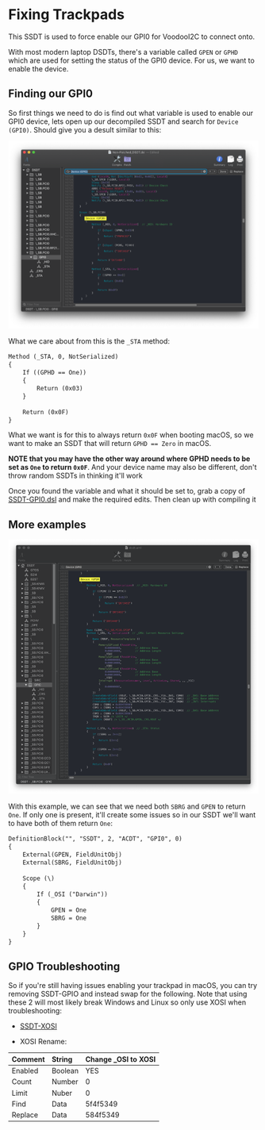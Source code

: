 # Fixing Trackpads

This SSDT is used to force enable our GPI0 for VoodooI2C to connect onto.

With most modern laptop DSDTs, there's a variable called `GPEN` or `GPHD` which are used for setting the status of the GPI0 device. For us, we want to enable the device.

## Finding our GPI0

So first things we need to do is find out what variable is used to enable our GPI0 device, lets open up our decompiled SSDT and search for `Device (GPI0)`. Should give you a desult similar to this:

![](/images/Laptops/trackpad-md/gpi0.png)

What we care about from this is the `_STA` method:

```
Method (_STA, 0, NotSerialized)
{
    If ((GPHD == One))
    {
        Return (0x03)
    }

    Return (0x0F)
}
```

What we want is for this to always return `0x0F` when booting macOS, so we want to make an SSDT that will return `GPHD == Zero` in macOS.

**NOTE that you may have the other way around where GPHD needs to be set as `One` to return `0x0F`**. And your device name may also be different, don't throw random SSDTs in thinking it'll work

Once you found the variable and what it should be set to, grab a copy of [SSDT-GPI0.dsl](https://github.com/dortania/Getting-Started-With-ACPI/blob/master/extra-files/SSDT-GPI0.dsl) and make the required edits. Then clean up with compiling it

## More examples

![](/images/Laptops/trackpad-md/gpi0-2.png)

With this example, we can see that we need both `SBRG` and `GPEN` to return `One`. If only one is present, it'll create some issues so in our SSDT we'll want to have both of them return `One`:

```
DefinitionBlock("", "SSDT", 2, "ACDT", "GPI0", 0)
{
    External(GPEN, FieldUnitObj)
    External(SBRG, FieldUnitObj)

    Scope (\)
    {
        If (_OSI ("Darwin"))
        {
            GPEN = One
            SBRG = One
        }
    }
}
```

## GPIO Troubleshooting

So if you're still having issues enabling your trackpad in macOS, you can try removing SSDT-GPIO and instead swap for the following. Note that using these 2 will most likely break Windows and Linux so only use XOSI when troubleshooting:

* [SSDT-XOSI](https://github.com/hackintosh-guides/vanilla-laptop-guide/tree/master/Misc-files/SSDT-XOSI.aml)

* XOSI Rename:

| Comment | String | Change _OSI to XOSI |
| :--- | :--- | :--- |
| Enabled | Boolean | YES |
| Count | Number | 0 |
| Limit | Nuber | 0 |
| Find | Data | 5f4f5349 |
| Replace | Data | 584f5349 |
